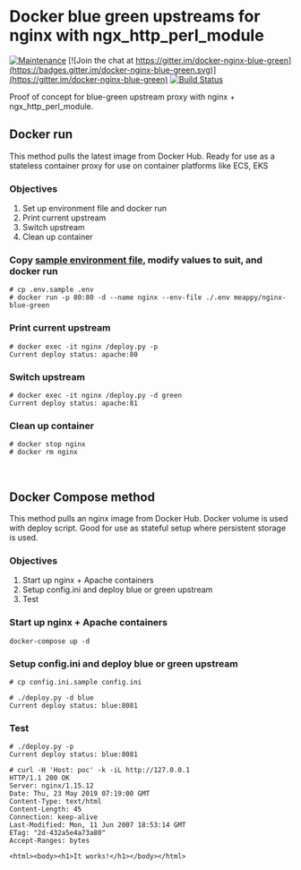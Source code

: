 # Docker blue green upstreams for nginx with ngx_http_perl_module
[![Maintenance](https://img.shields.io/badge/Maintained%3F-yes-green.svg)](https://github.com/meappy/docker-nginx-blue-green/graphs/commit-activity) [![Join the chat at https://gitter.im/docker-nginx-blue-green](https://badges.gitter.im/docker-nginx-blue-green.svg)](https://gitter.im/docker-nginx-blue-green) [![Build Status](https://travis-ci.org/meappy/docker-nginx-blue-green.svg?branch=master)](https://travis-ci.org/meappy/docker-nginx-blue-green)

Proof of concept for blue-green upstream proxy with nginx + ngx_http_perl_module.

## Docker run
This method pulls the latest image from Docker Hub. Ready for use as a stateless container proxy for use on container platforms like ECS, EKS

### Objectives
1. Set up environment file and docker run
2. Print current upstream
2. Switch upstream
4. Clean up container

### Copy [sample environment file](https://bit.ly/2WuaNFB), modify values to suit, and docker run
```
# cp .env.sample .env
# docker run -p 80:80 -d --name nginx --env-file ./.env meappy/nginx-blue-green
```

### Print current upstream
```
# docker exec -it nginx /deploy.py -p
Current deploy status: apache:80
```

### Switch upstream
```
# docker exec -it nginx /deploy.py -d green
Current deploy status: apache:81
```

### Clean up container
```
# docker stop nginx
# docker rm nginx
```
&nbsp;  
## Docker Compose method
This method pulls an nginx image from Docker Hub. Docker volume is used with deploy script. Good for use as stateful setup where persistent storage is used.

### Objectives
1. Start up nginx + Apache containers 
2. Setup config.ini and deploy blue or green upstream
3. Test

### Start up nginx + Apache containers
```
docker-compose up -d 
```

### Setup config.ini and deploy blue or green upstream
```
# cp config.ini.sample config.ini

# ./deploy.py -d blue 
Current deploy status: blue:8081
```

### Test
```
# ./deploy.py -p 
Current deploy status: blue:8081

# curl -H 'Host: poc' -k -iL http://127.0.0.1
HTTP/1.1 200 OK
Server: nginx/1.15.12
Date: Thu, 23 May 2019 07:19:00 GMT
Content-Type: text/html
Content-Length: 45
Connection: keep-alive
Last-Modified: Mon, 11 Jun 2007 18:53:14 GMT
ETag: "2d-432a5e4a73a80"
Accept-Ranges: bytes

<html><body><h1>It works!</h1></body></html>
```
